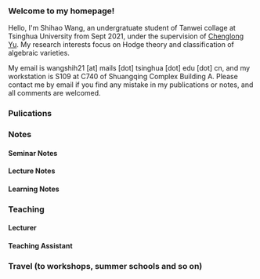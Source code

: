 ### Welcome to my homepage!
Hello, I'm Shihao Wang, an undergratuate student of Tanwei collage at Tsinghua University from Sept 2021, under the supervision of [Chenglong Yu](https://chenglongyu.github.io/). My research interests focus on Hodge theory and classification of algebraic varieties.

My email is wangshih21 [at] mails [dot] tsinghua [dot] edu [dot] cn, and my workstation is S109 at C740 of Shuangqing Complex Building A. Please contact me by email if you find any mistake in my publications or notes, and all comments are welcomed.

### Pulications


### Notes
#### Seminar Notes


#### Lecture Notes


#### Learning Notes


### Teaching
#### Lecturer

#### Teaching Assistant
   
   
### Travel (to workshops, summer schools and so on)
